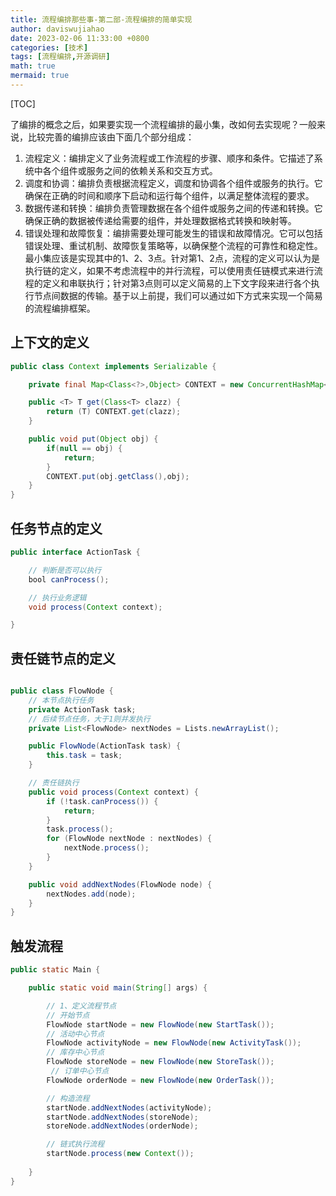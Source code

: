 ```yaml
---
title: 流程编排那些事-第二部-流程编排的简单实现
author: daviswujiahao
date: 2023-02-06 11:33:00 +0800
categories: [技术]
tags: [流程编排,开源调研]
math: true
mermaid: true
---
```


[TOC]

了编排的概念之后，如果要实现一个流程编排的最小集，改如何去实现呢？一般来说，比较完善的编排应该由下面几个部分组成：

1. 流程定义：编排定义了业务流程或工作流程的步骤、顺序和条件。它描述了系统中各个组件或服务之间的依赖关系和交互方式。
2. 调度和协调：编排负责根据流程定义，调度和协调各个组件或服务的执行。它确保在正确的时间和顺序下启动和运行每个组件，以满足整体流程的要求。
3. 数据传递和转换：编排负责管理数据在各个组件或服务之间的传递和转换。它确保正确的数据被传递给需要的组件，并处理数据格式转换和映射等。
4. 错误处理和故障恢复：编排需要处理可能发生的错误和故障情况。它可以包括错误处理、重试机制、故障恢复策略等，以确保整个流程的可靠性和稳定性。
最小集应该是实现其中的1、2、3点。针对第1、2点，流程的定义可以认为是执行链的定义，如果不考虑流程中的并行流程，可以使用责任链模式来进行流程的定义和串联执行；针对第3点则可以定义简易的上下文字段来进行各个执行节点间数据的传输。基于以上前提，我们可以通过如下方式来实现一个简易的流程编排框架。

## 上下文的定义

```Java
public class Context implements Serializable {

    private final Map<Class<?>,Object> CONTEXT = new ConcurrentHashMap<>();

    public <T> T get(Class<T> clazz) {
        return (T) CONTEXT.get(clazz);
    }

    public void put(Object obj) {
        if(null == obj) {
            return;
        }
        CONTEXT.put(obj.getClass(),obj);
    }
}
```

## 任务节点的定义

```Java
public interface ActionTask {

    // 判断是否可以执行
    bool canProcess();

    // 执行业务逻辑
    void process(Context context);

}
```

## 责任链节点的定义

```Java

public class FlowNode {
    // 本节点执行任务
    private ActionTask task;
    // 后续节点任务，大于1则并发执行
    private List<FlowNode> nextNodes = Lists.newArrayList();

    public FlowNode(ActionTask task) {
        this.task = task;
    }

    // 责任链执行
    public void process(Context context) {
        if (!task.canProcess()) {
            return;
        }
        task.process();
        for (FlowNode nextNode : nextNodes) {
            nextNode.process();
        }
    }

    public void addNextNodes(FlowNode node) {
        nextNodes.add(node);
    }
}
```

## 触发流程

```Java
public static Main {

    public static void main(String[] args) {

        // 1、定义流程节点
        // 开始节点
        FlowNode startNode = new FlowNode(new StartTask());
        // 活动中心节点
        FlowNode activityNode = new FlowNode(new ActivityTask());
        // 库存中心节点
        FlowNode storeNode = new FlowNode(new StoreTask());
         // 订单中心节点
        FlowNode orderNode = new FlowNode(new OrderTask());

        // 构造流程
        startNode.addNextNodes(activityNode);
        startNode.addNextNodes(storeNode);
        storeNode.addNextNodes(orderNode);

        // 链式执行流程
        startNode.process(new Context());
        
    }
}
```